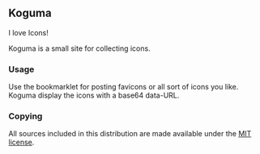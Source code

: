 ## Koguma

I love Icons!

Koguma is a small site for collecting icons.

### Usage

Use the bookmarklet for posting favicons or all sort of icons you like. Koguma display the icons with a base64 data-URL.

### Copying

All sources included in this distribution are made available under the [MIT license](http://www.opensource.org/licenses/mit-license.php).



